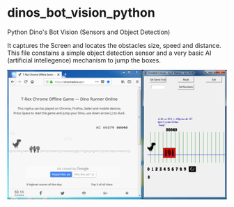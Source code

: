 # dinos_bot_vision_python
Python Dino's Bot Vision (Sensors and Object Detection)

It captures the Screen and locates the obstacles size, speed and distance.
This file constains a simple object detection sensor and a very basic AI (artificial intellegence) mechanism to jump the boxes.

![alt text](https://github.com/pramos2018/dinos_bot_vision_python/blob/master/DinosBotVision.png)


